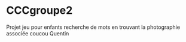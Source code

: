 # CCCgroupe2
Projet jeu pour enfants recherche de mots en trouvant la photographie associée
coucou Quentin

